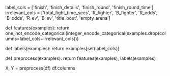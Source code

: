 label_cols = ['finish', 'finish_details', 'finish_round', 'finish_round_time']
irrelevant_cols = ['total_fight_time_secs', 'R_fighter', 'B_fighter', 'R_odds', 'B_odds', 'R_ev', 'B_ev', 'title_bout', 'empty_arena']

def features(examples):
    return one_hot_encode_categorical(integer_encode_categorical(examples.drop(columns=label_cols+irrelevant_cols)))

def labels(examples):
    return examples[set(label_cols)]

def preprocess(examples):
    return features(examples), labels(examples)

X, Y = preprocess(df)
df.columns
